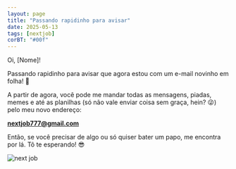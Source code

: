 ```yaml
---
layout: page
title: "Passando rapidinho para avisar"
date: 2025-05-13
tags: [nextjob]
corBT: "#00f"
---
```


Oi, [Nome]!

Passando rapidinho para avisar que agora estou com um e-mail novinho em folha! 🎉

A partir de agora, você pode me mandar todas as mensagens, piadas, memes e até as planilhas (só não vale enviar coisa sem graça, hein? 😜) pelo meu novo endereço:

**nextjob777@gmail.com**

Então, se você precisar de algo ou só quiser bater um papo, me encontra por lá. Tô te esperando! 😎

![next job](https://media3.giphy.com/media/v1.Y2lkPTc5MGI3NjExZXp3N3E3bWM2eWlsNWlmNzRvOTEzdWo3NTlmczNzcmluNms5a3A4bCZlcD12MV9pbnRlcm5hbF9naWZfYnlfaWQmY3Q9Zw/26tn9CREfvxcBzG3C/giphy.gif)

